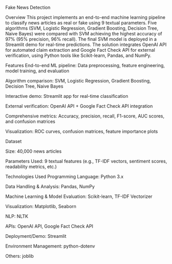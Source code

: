 Fake News Detection

Overview
This project implements an end-to-end machine learning pipeline to classify news articles as real or fake using 9 textual parameters. Five algorithms (SVM, Logistic Regression, Gradient Boosting, Decision Tree, Naive Bayes) were compared with SVM achieving the highest accuracy of 97% (95% precision, 96% recall). The final SVM model is deployed in a Streamlit demo for real-time predictions. The solution integrates OpenAI API for automated claim extraction and Google Fact Check API for external verification, using Python tools like Scikit-learn, Pandas, and NumPy.

Features
End-to-end ML pipeline: Data preprocessing, feature engineering, model training, and evaluation

Algorithm comparison: SVM, Logistic Regression, Gradient Boosting, Decision Tree, Naive Bayes

Interactive demo: Streamlit app for real-time classification

External verification: OpenAI API + Google Fact Check API integration

Comprehensive metrics: Accuracy, precision, recall, F1-score, AUC scores, and confusion matrices

Visualization: ROC curves, confusion matrices, feature importance plots

Dataset

Size: 40,000 news articles

Parameters Used: 9 textual features (e.g., TF-IDF vectors, sentiment scores, readability metrics, etc.)

Technologies Used
Programming Language: Python 3.x

Data Handling & Analysis: Pandas, NumPy

Machine Learning & Model Evaluation: Scikit-learn, TF-IDF Vectorizer

Visualization: Matplotlib, Seaborn

NLP: NLTK

APIs: OpenAI API, Google Fact Check API

Deployment/Demo: Streamlit

Environment Management: python-dotenv

Others: joblib
